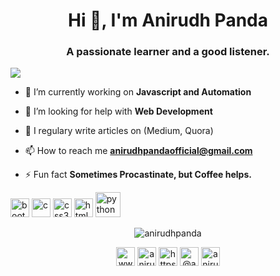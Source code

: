 <h1 align="center">Hi 👋, I'm Anirudh Panda</h1>
<h3 align="center">A passionate learner and a good listener.</h3>
<a href="https://github.com/antonkomarev/github-profile-views-counter">
    <img src="https://komarev.com/ghpvc/?username=AnirudhPanda">
</a>

- 🔭 I’m currently working on **Javascript and Automation**

- 🤔 I’m looking for help with **Web Development**

- 📝 I regulary write articles on (Medium, Quora)

- 📫 How to reach me **anirudhpandaofficial@gmail.com**

- ⚡ Fun fact **Sometimes Procastinate, but Coffee helps.**

<p align="left"><img src="https://devicons.github.io/devicon/devicon.git/icons/bootstrap/bootstrap-plain.svg" alt="bootstrap" width="30" height="30"/> <img src="https://devicons.github.io/devicon/devicon.git/icons/c/c-original.svg" alt="c" width="30" height="30"/> <img src="https://devicons.github.io/devicon/devicon.git/icons/css3/css3-original-wordmark.svg" alt="css3" width="30" height="30"/> <img src="https://devicons.github.io/devicon/devicon.git/icons/html5/html5-original-wordmark.svg" alt="html5" width="30" height="30"/> <img src="https://devicons.github.io/devicon/devicon.git/icons/python/python-original-wordmark.svg" alt="python" width="40" height="40"/></p><p align="center"> <img src="https://github-readme-stats.vercel.app/api?username=anirudhpanda&show_icons=true" alt="anirudhpanda" /> </p>

<p align="center">
<a href="https://www.linkedin.com/in/anirudhpanda" target="_blank"><img align="center" src="https://cdn.jsdelivr.net/npm/simple-icons@3.0.1/icons/linkedin.svg" alt="www.linkedin.com/in/anirudhpanda" height="30" width="30" /></a>
<a href="https://www.facebook.com/anirudh.panda.75/" target = "_blank"><img align="center" src="https://cdn.jsdelivr.net/npm/simple-icons@3.0.1/icons/facebook.svg" alt="anirudh panda" height="30" width="30" /></a>
<a href="https://instagram.com/anirudh_panda?igshid=1tjzjh37tdxp6" target="_blank"><img align="center" src="https://cdn.jsdelivr.net/npm/simple-icons@3.0.1/icons/instagram.svg" alt="https://instagram.com/anirudh_panda?igshid=1tjzjh37tdxp6" height="30" width="30" /></a>
<a href="https://medium.com/@anirudhpandaofficial" target="_blank"><img align="center" src="https://cdn.jsdelivr.net/npm/simple-icons@3.0.1/icons/medium.svg" alt="@anirudhpandaofficial" height="30" width="30" /></a>
<a href="https://www.youtube.com/c/anirudh panda" target="_blank"><img align="center" src="https://cdn.jsdelivr.net/npm/simple-icons@3.0.1/icons/youtube.svg" alt="anirudh panda" height="30" width="30" /></a>
</p>
